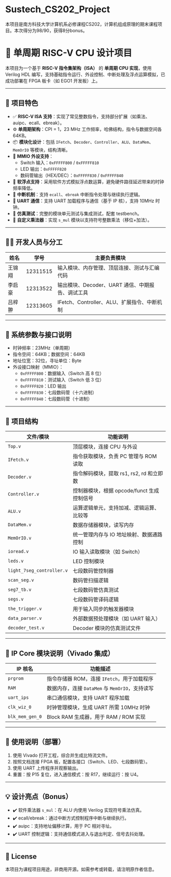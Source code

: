 # Sustech_CS202_Project
本项目是南方科技大学计算机系必修课程CS202，计算机组成原理的期末课程项目。本次得分为98/90，获得8分bonus。
# 🚀 单周期 RISC-V CPU 设计项目

本项目为一个基于 **RISC-V 指令集架构（ISA）** 的 **单周期 CPU 实现**，使用 Verilog HDL 编写，支持基础指令运行、外设控制、中断处理及浮点运算模拟，已成功部署在 FPGA 板卡（如 EGO1 开发板）上。

---

## 🧠 项目特色

- ✅ **RISC-V ISA 支持**：实现了常见整数指令，支持部分扩展（如乘法、auipc、ecall、ebreak）。
- ⚙️ **单周期架构**：CPI = 1，23 MHz 工作频率，哈佛结构，指令与数据空间各 64KB。
- 📦 **模块化设计**：包括 `IFetch`、`Decoder`、`Controller`、`ALU`、`DataMem`、`MemOrIO` 等模块，结构清晰。
- 🔌 **MMIO 外设支持**：
  - Switch 输入：`0xFFFFF800` / `0xFFFFF810`
  - LED 输出：`0xFFFFF820`
  - 数码管输出（HEX/DEC）：`0xFFFFF830` / `0xFFFFF840`
- 🧮 **软浮点支持**：采用软件方式模拟浮点数运算，避免硬件路径延迟带来的时钟频率降低。
- 🔁 **中断机制**：支持 `ecall`、`ebreak` 中断指令处理与继续执行逻辑。
- 📡 **UART 通信**：支持 UART 加载程序与通信（基于 IP 核），支持 10MHz 时钟。
- 🧪 **仿真测试**：完整的模块单元测试与集成测试，配套 testbench。
- 🧰 **自定义乘法器**：实现 `s_mul` 模块以支持符号整数乘法（移位+加法）。

---

## 👨‍💻 开发人员与分工

| 姓名 | 学号 | 主要负责模块 |
|------|------|----------------|
| 王锦翔 | 12311515 | 输入模块、内存管理、顶层连接、测试与汇编代码 |
| 李启豪 | 12313522 | 输出模块、Decoder、UART 通信、中期报告、调试工具 |
| 吕梓翀 | 12313605 | IFetch、Controller、ALU、扩展指令、中断机制 |

---

## 📐 系统参数与接口说明

- 时钟频率：23MHz（单周期）
- 指令空间：64KB；数据空间：64KB
- 地址位宽：32位，寻址单位：Byte
- 外设接口映射（MMIO）：
  - `0xFFFFF800`：数据输入（Switch 高 8 位）
  - `0xFFFFF810`：测试输入（Switch 低 3 位）
  - `0xFFFFF820`：LED 输出
  - `0xFFFFF830`：七段数码管（十六进制）
  - `0xFFFFF840`：七段数码管（十进制）

---
## 📁 项目结构

| 文件/模块 | 功能说明 |
|-----------|----------|
| `Top.v` | 顶层模块，连接 CPU 与外设 |
| `IFetch.v` | 指令获取模块，负责 PC 管理与 ROM 读取 |
| `Decoder.v` | 指令解码模块，提取 rs1, rs2, rd 和立即数 |
| `Controller.v` | 控制器模块，根据 opcode/funct 生成控制信号 |
| `ALU.v` | 运算逻辑单元，支持加减、逻辑运算、比较等 |
| `DataMem.v` | 数据存储器模块，读写内存 |
| `MemOrIO.v` | 统一管理内存与 IO 地址映射、数据通路控制 |
| `ioread.v` | IO 输入读取模块（如 Switch） |
| `leds.v` | LED 控制模块 |
| `light_7seg_controller.v` | 七段数码管控制器 |
| `scan_seg.v` | 数码管扫描逻辑 |
| `seg7_tb.v` | 七段数码管仿真测试 |
| `segs.v` | 七段数码管译码逻辑 |
| `the_trigger.v` | 用于输入同步的触发器模块 |
| `data_parser.v` | 外部数据预处理模块（如 UART 输入） |
| `decoder_test.v` | Decoder 模块的仿真测试文件 |

---

## 🧩 IP Core 模块说明（Vivado 集成）

| IP 核名           | 功能描述 |
|------------------|----------|
| `prgrom`         | 指令存储器 ROM，连接 `IFetch`，用于加载程序 |
| `RAM`            | 数据内存，连接 `DataMem` 与 `MemOrIO`，支持读写 |
| `uart_ips`       | 串口通信模块，支持 UART 程序加载 |
| `clk_wiz_0`      | 时钟管理模块，生成 UART 所需 10MHz 时钟 |
| `blk_mem_gen_0`  | Block RAM 生成器，用于 RAM / ROM 实现 |

---

## 🔧 使用说明（部署）

1. 使用 Vivado 打开工程，综合并生成比特流文件。
2. 按照文档连接 FPGA 板，配置各接口（Switch、LED、七段数码管）。
3. 使用 UART 上传程序并观察输出。
4. 重置：按 P15 复位，进入通信模式：按 R17，继续运行：按 U4。

---

## 💡 设计亮点（Bonus）

- ✔️ 软件乘法器 `s_mul`：在 ALU 内使用 Verilog 实现符号乘法仿真。
- ✔️ ecall/ebreak：通过中断方式控制程序中断与继续执行。
- ✔️ auipc：支持地址偏移计算，用于 PC 相对寻址。
- ✔️ UART 控制逻辑：支持通信模式进入与退出判定、信号去抖处理。

---

## 📌 License

本项目为课程项目用途，非商用开源。如需参考或转载，请注明原作者信息。


